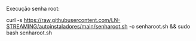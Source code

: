 Execução senha root:

curl -s https://raw.githubusercontent.com/LN-STREAMING/autoinstaladores/main/senharoot.sh -o senharoot.sh && sudo bash senharoot.sh

